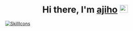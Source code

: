 
 <h1 align="center">Hi there, I'm <a href="https://ajiho.github.io/">ajiho</a> <img src="https://media.giphy.com/media/hvRJCLFzcasrR4ia7z/giphy.gif" width="25px"> </h1>


[![SkillIcons](https://skillicons.dev/icons?i=ts,js,css,nodejs,vue,php&theme=light)](https://skillicons.dev)

